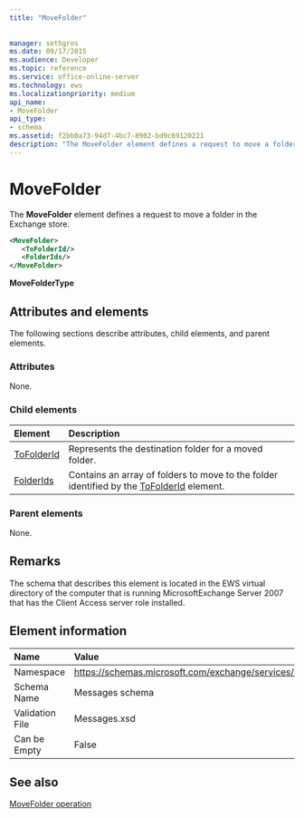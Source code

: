 ```yaml
---
title: "MoveFolder"
 
 
manager: sethgros
ms.date: 09/17/2015
ms.audience: Developer
ms.topic: reference
ms.service: office-online-server
ms.technology: ews
ms.localizationpriority: medium
api_name:
- MoveFolder
api_type:
- schema
ms.assetid: f2bb0a73-94d7-4bc7-8902-bd9c69120221
description: "The MoveFolder element defines a request to move a folder in the Exchange store."
---
```


# MoveFolder

The **MoveFolder** element defines a request to move a folder in the Exchange store. 
  
```xml
<MoveFolder>
   <ToFolderId/>
   <FolderIds/>
</MoveFolder>
```

 **MoveFolderType**
## Attributes and elements

The following sections describe attributes, child elements, and parent elements.
  
### Attributes

None.
  
### Child elements

|**Element**|**Description**|
|:-----|:-----|
|[ToFolderId](tofolderid.md) <br/> |Represents the destination folder for a moved folder.  <br/> |
|[FolderIds](folderids.md) <br/> |Contains an array of folders to move to the folder identified by the [ToFolderId](tofolderid.md) element.  <br/> |
   
### Parent elements

None.
  
## Remarks

The schema that describes this element is located in the EWS virtual directory of the computer that is running MicrosoftExchange Server 2007 that has the Client Access server role installed.
  
## Element information

|**Name**|**Value**|
|:-----|:-----|
|Namespace  <br/> |https://schemas.microsoft.com/exchange/services/2006/messages  <br/> |
|Schema Name  <br/> |Messages schema  <br/> |
|Validation File  <br/> |Messages.xsd  <br/> |
|Can be Empty  <br/> |False  <br/> |
   
## See also



[MoveFolder operation](movefolder-operation.md)

